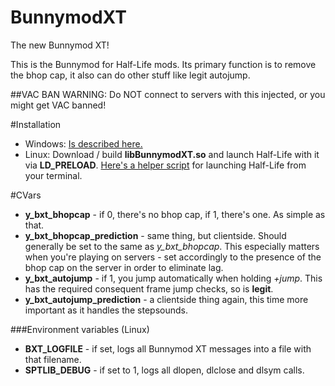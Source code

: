 BunnymodXT
==========

The new Bunnymod XT!

This is the Bunnymod for Half-Life mods. Its primary function is to remove the bhop cap, it also can do other stuff like legit autojump.

##VAC BAN WARNING: Do NOT connect to servers with this injected, or you might get VAC banned!

#Installation
- Windows: [Is described here.](https://github.com/YaLTeR/BunnymodXT-Injector)
- Linux: Download / build **libBunnymodXT.so** and launch Half-Life with it via **LD_PRELOAD**. [Here's a helper script](http://tastools.readthedocs.org/en/latest/tastools.html#half-life-execution-script) for launching Half-Life from your terminal.

#CVars
- **y_bxt_bhopcap** - if 0, there's no bhop cap, if 1, there's one. As simple as that.
- **y_bxt_bhopcap_prediction** - same thing, but clientside. Should generally be set to the same as *y_bxt_bhopcap*. This especially matters when you're playing on servers - set accordingly to the presence of the bhop cap on the server in order to eliminate lag.
- **y_bxt_autojump** - if 1, you jump automatically when holding *+jump*. This has the required consequent frame jump checks, so is **legit**.
- **y_bxt_autojump_prediction** - a clientside thing again, this time more important as it handles the stepsounds.

###Environment variables (Linux)
- **BXT_LOGFILE** - if set, logs all Bunnymod XT messages into a file with that filename.
- **SPTLIB_DEBUG** - if set to 1, logs all dlopen, dlclose and dlsym calls.

